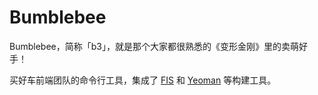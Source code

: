 # Bumblebee

Bumblebee，简称「b3」，就是那个大家都很熟悉的《变形金刚》里的卖萌好手！

买好车前端团队的命令行工具，集成了 [FIS](http://fis.baidu.com/) 和 [Yeoman](http://yeoman.io/) 等构建工具。
